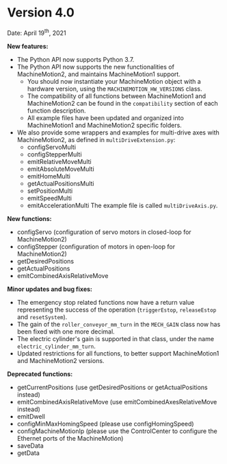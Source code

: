 # Version 4.0
Date: April 19<sup>th</sup>, 2021

**New features:**
- The Python API now supports Python 3.7. 
- The Python API now supports the new functionalities of MachineMotion2, and maintains MachineMotion1 support.
    - You should now instantiate your MachineMotion object with a hardware version, using the `MACHINEMOTION_HW_VERSIONS` class.
    - The compatibility of all functions between MachineMotion1 and MachineMotion2 can be found in the `compatibility` section of each function description.
    - All example files have been updated and organized into MachineMotion1 and MachineMotion2 specific folders.
- We also provide some wrappers and examples for multi-drive axes with MachineMotion2, as defined in `multiDriveExtension.py`:
    - configServoMulti
    - configStepperMulti
    - emitRelativeMoveMulti
    - emitAbsoluteMoveMulti
    - emitHomeMulti
    - getActualPositionsMulti
    - setPositionMulti
    - emitSpeedMulti
    - emitAccelerationMulti
The example file is called `multiDriveAxis.py`.

**New functions:**
- configServo (configuration of servo motors in closed-loop for MachineMotion2)
- configStepper (configuration of motors in open-loop for MachineMotion2)
- getDesiredPositions
- getActualPositions
- emitCombinedAxisRelativeMove

**Minor updates and bug fixes:**
- The emergency stop related functions now have a return value representing the success of the operation (`triggerEstop`, `releaseEstop` and `resetSystem`).
- The gain of the `roller_conveyor_mm_turn` in the `MECH_GAIN` class now has been fixed with one more decimal.
- The electric cylinder's gain is supported in that class, under the name `electric_cylinder_mm_turn`.
- Updated restrictions for all functions, to better support MachineMotion1 and MachineMotion2 versions.

**Deprecated functions:**
- getCurrentPositions (use getDesiredPositions or getActualPositions instead)
- emitCombinedAxisRelativeMove (use emitCombinedAxesRelativeMove instead)
- emitDwell
- configMinMaxHomingSpeed (please use configHomingSpeed)
- configMachineMotionIp (please use the ControlCenter to configure the Ethernet ports of the MachineMotion)
- saveData
- getData
